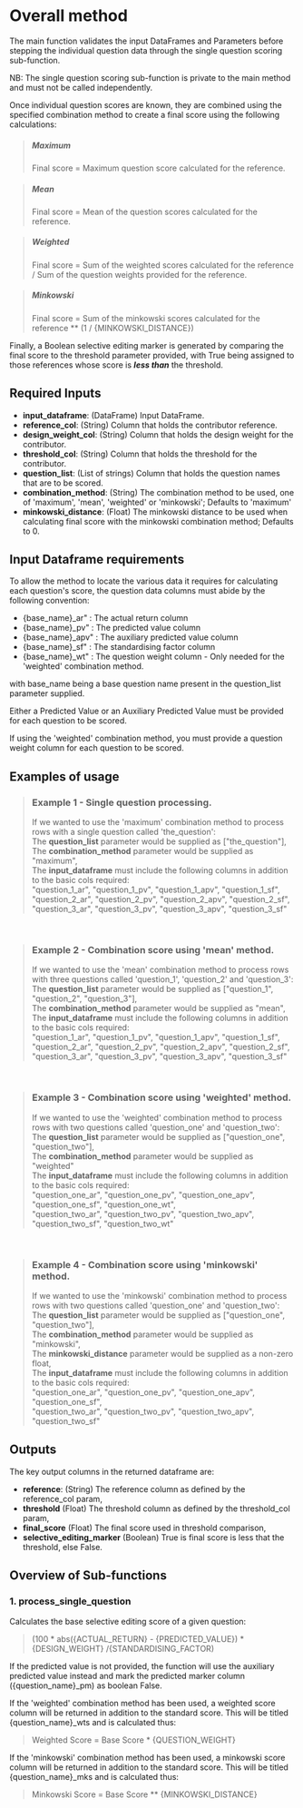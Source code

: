 Overall method
=============

The main function validates the input DataFrames and Parameters before stepping 
the individual question data through the single question scoring sub-function. 

NB: The single question scoring sub-function is private to the main method and must 
not be called independently.

Once individual question scores are known, they are combined using the specified combination 
method to create a final score using the following calculations:

>##### Maximum
>Final score = Maximum question score calculated for the reference.

>##### Mean
>Final score = Mean of the question scores calculated for the reference.

>##### Weighted
>Final score = Sum of the weighted scores calculated for the reference / 
               Sum of the question weights provided for the reference.

>##### Minkowski
>Final score = Sum of the minkowski scores calculated for the reference **
               (1 / {MINKOWSKI_DISTANCE})

Finally, a Boolean selective editing marker is generated by comparing the final score to the threshold
parameter provided, with True being assigned to those references whose score is _**less than**_ the threshold.


Required Inputs
---------------

* **input_dataframe**: (DataFrame) Input DataFrame.
* **reference_col**: (String) Column that holds the contributor reference.
* **design_weight_col**: (String) Column that holds the design weight for the contributor.
* **threshold_col**: (String) Column that holds the threshold for the contributor.
* **question_list**: (List of strings) Column that holds the question names that are to be scored.
* **combination_method**: (String) The combination method to be used, one of 'maximum', 'mean', 'weighted' or 'minkowski'; Defaults to 'maximum'
* **minkowski_distance**: (Float) The minkowski distance to be used when calculating final score with the minkowski combination method; Defaults to 0.


Input Dataframe requirements
----------------------------------

To allow the method to locate the various data it requires for calculating each question's score,
the question data columns must abide by the following convention:

* {base_name}_ar" : The actual return column
* {base_name}_pv" : The predicted value column
* {base_name}_apv" : The auxiliary predicted value column
* {base_name}_sf" : The standardising factor column
* {base_name}_wt" : The question weight column - Only needed for the 'weighted' combination method.

with base_name being a base question name present in the question_list parameter supplied.

Either a Predicted Value or an Auxiliary Predicted Value must be provided for each question to be scored.

If using the 'weighted' combination method, you must provide a question weight column for each question to be scored.

Examples of usage
-----------------

>### Example 1 - Single question processing.
>If we wanted to use the 'maximum' combination method to process rows with a single question
called 'the_question': <br>
The **question_list** parameter would be supplied as ["the_question"], <br>
The **combination_method** parameter would be supplied as "maximum", <br>
The **input_dataframe** must include the following columns in addition to the basic cols required:  <br>
"question_1_ar", "question_1_pv", "question_1_apv", "question_1_sf", <br>
"question_2_ar", "question_2_pv", "question_2_apv", "question_2_sf", <br>
"question_3_ar", "question_3_pv", "question_3_apv", "question_3_sf" <br>   

<br>

>### Example 2 - Combination score using 'mean' method.
>If we wanted to use the 'mean' combination method to process rows with three questions
called 'question_1', 'question_2' and 'question_3': <br>
The **question_list** parameter would be supplied as ["question_1", "question_2", "question_3"], <br>
The **combination_method** parameter would be supplied as "mean", <br>
The **input_dataframe** must include the following columns in addition to the basic cols required: <br>
"question_1_ar", "question_1_pv", "question_1_apv", "question_1_sf", <br>
"question_2_ar", "question_2_pv", "question_2_apv", "question_2_sf", <br>
"question_3_ar", "question_3_pv", "question_3_apv", "question_3_sf" <br>

<br>

>### Example 3 - Combination score using 'weighted' method.
>If we wanted to use the 'weighted' combination method to process rows with two questions
called 'question_one' and 'question_two':  <br>
The **question_list** parameter would be supplied as ["question_one", "question_two"], <br>
The **combination_method** parameter would be supplied as "weighted" <br>
The **input_dataframe** must include the following columns in addition to the basic cols required: <br>
"question_one_ar", "question_one_pv", "question_one_apv", "question_one_sf", "question_one_wt", <br>
"question_two_ar", "question_two_pv", "question_two_apv", "question_two_sf", "question_two_wt" <br>

<br>

>### Example 4 - Combination score using 'minkowski' method.
>If we wanted to use the 'minkowski' combination method to process rows with two questions
called 'question_one' and 'question_two':   <br>
The **question_list** parameter would be supplied as ["question_one", "question_two"],  <br>
The **combination_method** parameter would be supplied as "minkowski",  <br>
The **minkowski_distance** parameter would be supplied as a non-zero float,  <br>
The **input_dataframe** must include the following columns in addition to the basic cols required:  <br>
"question_one_ar", "question_one_pv", "question_one_apv", "question_one_sf",  <br>
"question_two_ar", "question_two_pv", "question_two_apv", "question_two_sf"  <br>


Outputs
-------

The key output columns in the returned dataframe are:
* **reference**: (String) The reference column as defined by the reference_col param,
* **threshold** (Float) The threshold column as defined by the threshold_col param,
* **final_score** (Float) The final score used in threshold comparison,
* **selective_editing_marker** (Boolean) True is final score is less that the threshold, else False.



Overview of Sub-functions
-------------------------

### 1. process_single_question

Calculates the base selective editing score of a given question:

>(100 * abs({ACTUAL_RETURN} - {PREDICTED_VALUE})
     * {DESIGN_WEIGHT} /{STANDARDISING_FACTOR)

If the predicted value is not provided, the function will use the auxiliary predicted 
value instead and mark the predicted marker column ({question_name}_pm) as boolean False.

If the 'weighted' combination method has been used, a weighted score column will be returned 
in addition to the standard score. This will be titled {question_name}_wts and is calculated thus:

>Weighted Score = Base Score * {QUESTION_WEIGHT}


If the 'minkowski' combination method has been used, a minkowski score column will be returned 
in addition to the standard score. This will be titled {question_name}_mks and is calculated thus:

>Minkowski Score = Base Score ** {MINKOWSKI_DISTANCE}
